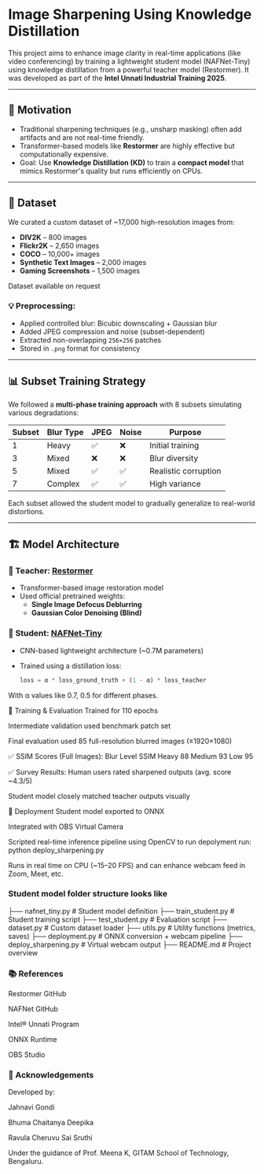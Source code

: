 #  Image Sharpening Using Knowledge Distillation

This project aims to enhance image clarity in real-time applications (like video conferencing) by training a lightweight student model (NAFNet-Tiny) using knowledge distillation from a powerful teacher model (Restormer). It was developed as part of the **Intel Unnati Industrial Training 2025**.

---

## 📌 Motivation

- Traditional sharpening techniques (e.g., unsharp masking) often add artifacts and are not real-time friendly.
- Transformer-based models like **Restormer** are highly effective but computationally expensive.
- Goal: Use **Knowledge Distillation (KD)** to train a **compact model** that mimics Restormer's quality but runs efficiently on CPUs.

---

## 📁 Dataset

We curated a custom dataset of ~17,000 high-resolution images from:

- **DIV2K** – 800 images
- **Flickr2K** – 2,650 images
- **COCO** – 10,000+ images
- **Synthetic Text Images** – 2,000 images
- **Gaming Screenshots** – 1,500 images

Dataset available on request

### 💡 Preprocessing:

- Applied controlled blur: Bicubic downscaling + Gaussian blur
- Added JPEG compression and noise (subset-dependent)
- Extracted non-overlapping `256×256` patches
- Stored in `.png` format for consistency

---

## 📊 Subset Training Strategy

We followed a **multi-phase training approach** with 8 subsets simulating various degradations:

| Subset | Blur Type | JPEG | Noise | Purpose |
|--------|-----------|------|-------|---------|
| 1      | Heavy     | ✅   | ❌    | Initial training |
| 3      | Mixed     | ❌   | ❌    | Blur diversity |
| 5      | Mixed     | ✅   | ✅    | Realistic corruption |
| 7      | Complex   | ✅   | ✅    | High variance |

Each subset allowed the student model to gradually generalize to real-world distortions.

---

## 🏗️ Model Architecture

### 🔹 Teacher: [Restormer](https://github.com/swz30/Restormer)
- Transformer-based image restoration model
- Used official pretrained weights:
  - **Single Image Defocus Deblurring**
  - **Gaussian Color Denoising (Blind)**

### 🔹 Student: [NAFNet-Tiny](https://github.com/megvii-research/NAFNet)
- CNN-based lightweight architecture (~0.7M parameters)
- Trained using a distillation loss:
  
  ```python
  loss = α * loss_ground_truth + (1 - α) * loss_teacher
With α values like 0.7, 0.5 for different phases.

🧪 Training & Evaluation
Trained for 110 epochs

Intermediate validation used benchmark patch set

Final evaluation used 85 full-resolution blurred images (≥1920×1080)

✅ SSIM Scores (Full Images):
Blur Level	SSIM
Heavy	88
Medium	93
Low	95

✅ Survey Results:
Human users rated sharpened outputs (avg. score ~4.3/5)

Student model closely matched teacher outputs visually

🚀 Deployment
Student model exported to ONNX

Integrated with OBS Virtual Camera

Scripted real-time inference pipeline using OpenCV
to run depolyment
run: 
python deploy_sharpening.py

Runs in real time on CPU (~15–20 FPS) and can enhance webcam feed in Zoom, Meet, etc.

### Student model folder structure looks like
├── nafnet_tiny.py          # Student model definition
├── train_student.py        # Student training script
├── test_student.py         # Evaluation script
├── dataset.py              # Custom dataset loader
├── utils.py                # Utility functions (metrics, saves)
├── deployment.py           # ONNX conversion + webcam pipeline
├── deploy_sharpening.py    # Virtual webcam output
├── README.md               # Project overview

### 📚 References
Restormer GitHub

NAFNet GitHub

Intel® Unnati Program

ONNX Runtime

OBS Studio

### 🙌 Acknowledgements
Developed by:

Jahnavi Gondi

Bhuma Chaitanya Deepika

Ravula Cheruvu Sai Sruthi

Under the guidance of Prof. Meena K, GITAM School of Technology, Bengaluru.
